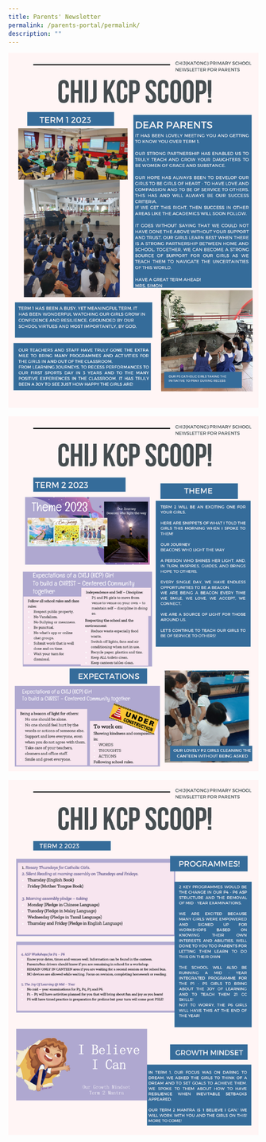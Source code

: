```yaml
---
title: Parents' Newsletter
permalink: /parents-portal/permalink/
description: ""
---
```

![](/images/CHIJKCP%20Parents'%20Newsletter%20Issue%201%202023_Page_1.png)

![](/images/CHIJKCP%20Parents'%20Newsletter%20Issue%201%202023_Page_2.png)

![](/images/CHIJKCP%20Parents'%20Newsletter%20Issue%201%202023_Page_3.png)

![]()